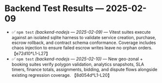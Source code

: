 # Backend Test Results — 2025-02-09

- ✅ `npm test` *(backend-nodejs — 2025-02-09)* — Vitest suites execute against an isolated sqlite harness to validate service creation, purchase, escrow rollback, and contract schema conformance. Coverage includes chaos injection to ensure failed escrow writes leave no orphan orders. 【e72d10†L1-L27】
- ✅ `npm test` *(backend-nodejs — 2025-02-10)* — New geo-zonal + booking suites verify polygon validation, analytics snapshots, SLA timers, finance totals, assignments, bidding, and dispute flows alongside existing regression coverage. 【8d054d†L1-L20】
